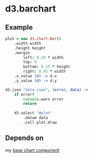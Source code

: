 d3.barchart
==========

Example
-------

```coffeescript
plot = new d3.chart.Bar()
    .width width
    .height height
    .margin
        left: 0.10 * width
        top: 0
        bottom: 0.15 * height
        right: 0.05 * width
    .x_value (d) -> d.x
    .y_value (d) -> d.y

d3.json "data.json", (error, data) ->
    if error?
        console.warn error
        return
    
    d3.select "#plot"
        .datum data
        .call plot.draw
```

Depends on
----------

my [base chart component](https://github.com/Enucatl/d3.base.chart)

